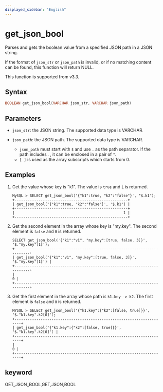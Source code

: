 ```yaml
---
displayed_sidebar: "English"
---
```


# get_json_bool



Parses and gets the boolean value from a specified JSON path in a JSON string.

If the format of `json_str` or `json_path` is invalid, or if no matching content can be found, this function will return NULL.

This function is supported from v3.3.

## Syntax

```Haskell
BOOLEAN get_json_bool(VARCHAR json_str, VARCHAR json_path)
```

## Parameters

- `json_str`: the JSON string. The supported data type is VARCHAR.
- `json_path`: the JSON path. The supported data type is VARCHAR.
   
  - `json_path` must start with `$` and use `.` as the path separator. If the path includes `.`, it can be enclosed in a pair of `"`.
  - `[ ]` is used as the array subscripts which starts from 0.

## Examples

1. Get the value whose key is "k1". The value is `true` and `1` is returned.

    ```Plain Text
   MySQL > SELECT get_json_bool('{"k1":true, "k2":"false"}', "$.k1");
   +----------------------------------------------------+
   | get_json_bool('{"k1":true, "k2":"false"}', '$.k1') |
   +----------------------------------------------------+
   |                                                  1 |
   +----------------------------------------------------+
    ```

2. Get the second element in the array whose key is "my.key". The second element is `false` and `0` is returned.

    ```Plain Text
   SELECT get_json_bool('{"k1":"v1", "my.key":[true, false, 3]}', '$."my.key"[1]');
   +--------------------------------------------------------------------------+
   | get_json_bool('{"k1":"v1", "my.key":[true, false, 3]}', '$."my.key"[1]') |
   +--------------------------------------------------------------------------+
   |                                                                        0 |
   +--------------------------------------------------------------------------+
    ```

3. Get the first element in the array whose path is `k1.key -> k2`. The first element is `false` and `0` is returned.

    ```Plain Text
   MYSQL > SELECT get_json_bool('{"k1.key":{"k2":[false, true]}}', '$."k1.key".k2[0]');
   +----------------------------------------------------------------------+
   | get_json_bool('{"k1.key":{"k2":[false, true]}}', '$."k1.key".k2[0]') |
   +----------------------------------------------------------------------+
   |                                                                    0 |
   +----------------------------------------------------------------------+
    ```

## keyword

GET_JSON_BOOL,GET,JSON,BOOL
